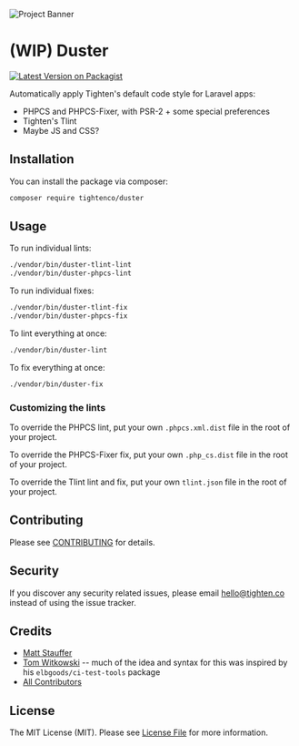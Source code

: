 ![Project Banner](https://raw.githubusercontent.com/tighten/duster/main/banner.png)
# (WIP) Duster

[![Latest Version on Packagist](https://img.shields.io/packagist/v/tightenco/duster.svg?style=flat-square)](https://packagist.org/packages/tightenco/duster)

Automatically apply Tighten's default code style for Laravel apps:

- PHPCS and PHPCS-Fixer, with PSR-2 + some special preferences
- Tighten's Tlint
- Maybe JS and CSS?

## Installation

You can install the package via composer:

```bash
composer require tightenco/duster
```

## Usage

To run individual lints:

```bash
./vendor/bin/duster-tlint-lint
./vendor/bin/duster-phpcs-lint
```

To run individual fixes:

```bash
./vendor/bin/duster-tlint-fix
./vendor/bin/duster-phpcs-fix
```

To lint everything at once:

```bash
./vendor/bin/duster-lint
```

To fix everything at once:

```bash
./vendor/bin/duster-fix
```

### Customizing the lints

To override the PHPCS lint, put your own `.phpcs.xml.dist` file in the root of your project.

To override the PHPCS-Fixer fix, put your own `.php_cs.dist` file in the root of your project.

To override the Tlint lint and fix, put your own `tlint.json` file in the root of your project.

## Contributing

Please see [CONTRIBUTING](CONTRIBUTING.md) for details.

## Security

If you discover any security related issues, please email hello@tighten.co instead of using the issue tracker.

## Credits

- [Matt Stauffer](https://github.com/mattstauffer)
- [Tom Witkowski](https://github.com/devgummibeer) -- much of the idea and syntax for this was inspired by his `elbgoods/ci-test-tools` package
- [All Contributors](../../contributors)

## License

The MIT License (MIT). Please see [License File](LICENSE.md) for more information.
